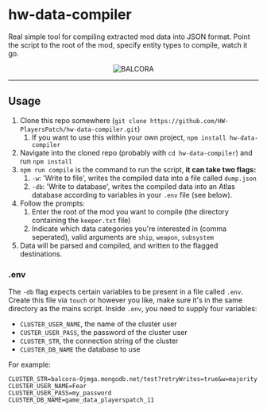 # hw-data-compiler

Real simple tool for compiling extracted mod data into JSON format. Point the script to the root of the mod, specify entity types to compile, watch it go.

<p align="center"><img src="https://i.imgur.com/uMvwk6r.png" alt="BALCORA" /></p>

---

## Usage

1. Clone this repo somewhere (`git clone https://github.com/HW-PlayersPatch/hw-data-compiler.git`)
    1. If you want to use this within your own project, `npm install hw-data-compiler`
2. Navigate into the cloned repo (probably with `cd hw-data-compiler`) and run `npm install`
3. `npm run compile` is the command to run the script, **it can take two flags:**
    1. `-w`: 'Write to file', writes the compiled data into a file called `dump.json`
    2. `-db`: 'Write to database', writes the compiled data into an Atlas database according to variables in your `.env` file (see below).
4. Follow the prompts:
    1. Enter the root of the mod you want to compile (the directory containing the `keeper.txt` file)
    2. Indicate which data categories you're interested in (comma seperated), valid arguments are `ship`, `weapon`, `subsystem`
5. Data will be parsed and compiled, and written to the flagged destinations.

### .env

The `-db` flag expects certain variables to be present in a file called `.env`. Create this file via `touch` or however you like, make sure it's in the same directory as the mains script. Inside `.env`, you need to supply four variables:
- `CLUSTER_USER_NAME`, the name of the cluster user
- `CUSTER_USER_PASS`, the password of the cluster user
- `CLUSTER_STR`, the connection string of the cluster
- `CLUSTER_DB_NAME` the database to use

For example:
```
CLUSTER_STR=balcora-0jmga.mongodb.net/test?retryWrites=true&w=majority
CLUSTER_USER_NAME=Fear
CLUSTER_USER_PASS=my_password
CLUSTER_DB_NAME=game_data_playerspatch_11
```